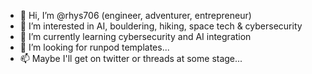 - 👋 Hi, I’m @rhys706 (engineer, adventurer, entrepreneur)
- 👀 I’m interested in AI, bouldering, hiking, space tech & cybersecurity
- 🌱 I’m currently learning cybersecurity and AI integration
- 💞️ I’m looking for runpod templates...
- 📫 Maybe I'll get on twitter or threads at some stage...

<!---
rhys706/rhys706 is a ✨ special ✨ repository because its `README.md` (this file) appears on your GitHub profile.
You can click the Preview link to take a look at your changes.
--->
